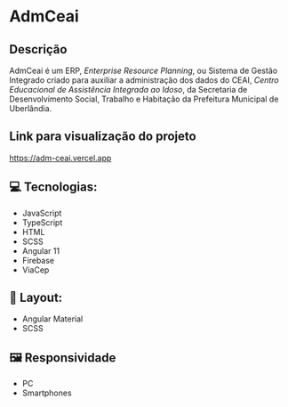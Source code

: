 # AdmCeai

## Descrição

AdmCeai é um ERP, *Enterprise Resource Planning*, ou Sistema de Gestão Integrado criado para auxiliar a administração dos dados do CEAI, *Centro Educacional de Assistência Integrada ao Idoso*, da Secretaria de Desenvolvimento Social, Trabalho e Habitação da Prefeitura Municipal de Uberlândia.

## Link para visualização do projeto

https://adm-ceai.vercel.app

## 💻 Tecnologias:

- JavaScript
- TypeScript
- HTML
- SCSS
- Angular 11
- Firebase
- ViaCep

## 🎨 Layout:

- Angular Material
- SCSS

## 🖼️ Responsividade

- PC
- Smartphones
